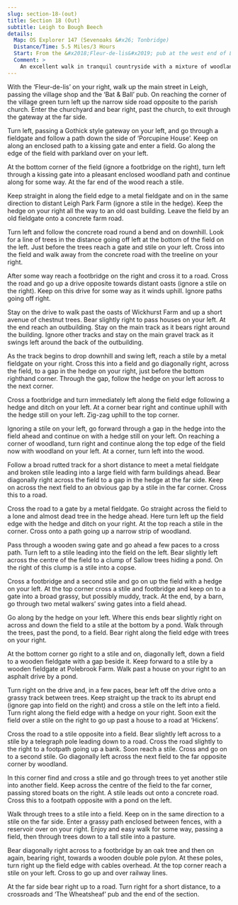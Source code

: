 ```yaml
---
slug: section-18-(out)
title: Section 18 (Out)
subtitle: Leigh to Bough Beech
details:
  Map: OS Explorer 147 (Sevenoaks &#x26; Tonbridge)
  Distance/Time: 5.5 Miles/3 Hours
  Start: From the &#x2018;Fleur-de-lis&#x2019; pub at the west end of Leigh. The rail station is a short distance down the hill. Parking is usually to be found on the side roads around the village green.
  Comment: >
    An excellent walk in tranquil countryside with a mixture of woodland, pasture land and arable, sadly all the hop gardens have gone. There are many stiles.
---
```

With the ‘Fleur-de-lis’ on your right, walk up the main street in Leigh, passing the village shop and the ‘Bat & Ball’ pub. On reaching the corner of the village green turn left up the narrow side road opposite to the parish church. Enter the churchyard and bear right, past the church, to exit through the gateway at the far side.

Turn left, passing a Gothick style gateway on your left, and go through a fieldgate and follow a path down the side of ‘Porcupine House’. Keep on along an enclosed path to a kissing gate and enter a field. Go along the edge of the field with parkland over on your left.

At the bottom corner of the field (ignore a footbridge on the right), turn left through a kissing gate into a pleasant enclosed woodland path and continue along for some way. At the far end of the wood reach a stile.

Keep straight in along the field edge to a metal fieldgate and on in the same direction to distant Leigh Park Farm (ignore a stile in the hedge). Keep the hedge on your right all the way to an old oast building. Leave the field by an old fieldgate onto a concrete farm road.

Turn left and follow the concrete road round a bend and on downhill. Look for a line of trees in the distance going off left at the bottom of the field on the left. Just before the trees reach a gate and stile on your left. Cross into the field and walk away from the concrete road with the treeline on your right.

After some way reach a footbridge on the right and cross it to a road. Cross the road and go up a drive opposite towards distant oasts (ignore a stile on the right). Keep on this drive for some way as it winds uphill. Ignore paths going off right.

Stay on the drive to walk past the oasts of Wickhurst Farm and up a short avenue of chestnut trees. Bear slightly right to pass houses on your left. At the end reach an outbuilding. Stay on the main track as it bears right around the building. Ignore other tracks and stay on the main gravel track as it swings left around the back of the outbuilding.

As the track begins to drop downhill and swing left, reach a stile by a metal fieldgate on your right. Cross this into a field and go diagonally right, across the field, to a gap in the hedge on your right, just before the bottom righthand corner. Through the gap, follow the hedge on your left across to the next corner.

Cross a footbridge and turn immediately left along the field edge following a hedge and ditch on your left. At a corner bear right and continue uphill with the hedge still on your left. Zig-zag uphill to the top corner.

Ignoring a stile on your left, go forward through a gap in the hedge into the field ahead and continue on with a hedge still on your left. On reaching a corner of woodland, turn right and continue along the top edge of the field now with woodland on your left. At a corner, turn left into the wood.

Follow a broad rutted track for a short distance to meet a metal fieldgate and broken stile leading into a large field with farm buildings ahead. Bear diagonally right across the field to a gap in the hedge at the far side. Keep on across the next field to an obvious gap by a stile in the far corner. Cross this to a road.

Cross the road to a gate by a metal fieldgate. Go straight across the field to a lone and almost dead tree in the hedge ahead. Here turn left up the field edge with the hedge and ditch on your right. At the top reach a stile in the corner. Cross onto a path going up a narrow strip of woodland.

Pass through a wooden swing gate and go ahead a few paces to a cross path. Turn left to a stile leading into the field on the left. Bear slightly left across the centre of the field to a clump of Sallow trees hiding a pond. On the right of this clump is a stile into a copse.

Cross a footbridge and a second stile and go on up the field with a hedge on your left. At the top corner cross a stile and footbridge and keep on to a gate into a broad grassy, but possibly muddy, track. At the end, by a barn, go through two metal walkers’ swing gates into a field ahead.

Go along by the hedge on your left. Where this ends bear slightly right on across and down the field to a stile at the bottom by a pond. Walk through the trees, past the pond, to a field. Bear right along the field edge with trees on your right.

At the bottom corner go right to a stile and on, diagonally left, down a field to a wooden fieldgate with a gap beside it. Keep forward to a stile by a wooden fieldgate at Polebrook Farm. Walk past a house on your right to an asphalt drive by a pond.

Turn right on the drive and, in a few paces, bear left off the drive onto a grassy track between trees. Keep straight up the track to its abrupt end (ignore gap into field on the right) and cross a stile on the left into a field. Turn right along the field edge with a hedge on your right. Soon exit the field over a stile on the right to go up past a house to a road at ‘Hickens’.

Cross the road to a stile opposite into a field. Bear slightly left across to a stile by a telegraph pole leading down to a road. Cross the road slightly to the right to a footpath going up a bank. Soon reach a stile. Cross and go on to a second stile. Go diagonally left across the next field to the far opposite corner by woodland.

In this corner find and cross a stile and go through trees to yet another stile into another field. Keep across the centre of the field to the far corner, passing stored boats on the right. A stile leads out onto a concrete road. Cross this to a footpath opposite with a pond on the left.

Walk through trees to a stile into a field. Keep on in the same direction to a stile on the far side. Enter a grassy path enclosed between fences, with a reservoir over on your right. Enjoy and easy walk for some way, passing a field, then through trees down to a tall stile into a pasture.

Bear diagonally right across to a footbridge by an oak tree and then on again, bearing right, towards a wooden double pole pylon. At these poles, turn right up the field edge with cables overhead. At the top corner reach a stile on your left. Cross to go up and over railway lines.

At the far side bear right up to a road. Turn right for a short distance, to a crossroads and ‘The Wheatsheaf’ pub and the end of the section.


